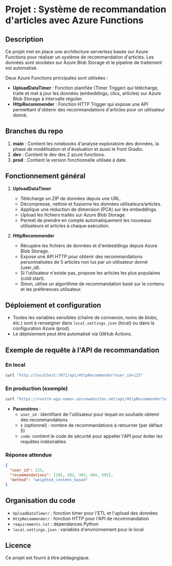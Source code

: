# Projet : Système de recommandation d'articles avec Azure Functions

## Description
Ce projet met en place une architecture serverless basée sur Azure Functions pour réaliser un système de recommandation d'articles. Les données sont stockées sur Azure Blob Storage et le pipeline de traitement est automatisé.

Deux Azure Functions principales sont utilisées :
- **UploadDataTimer** : Fonction planifiée (Timer Trigger) qui télécharge, traite et met à jour les données (embeddings, clics, articles) sur Azure Blob Storage à intervalle régulier.
- **HttpRecommender** : Fonction HTTP Trigger qui expose une API permettant d'obtenir des recommandations d'articles pour un utilisateur donné.

## Branches du repo
1. **main** : Contient les notebooks d'analyse exploratoire des données, la phase de modélisation et d'évaluation et aussi le front Gradio.
2. **dev** : Contient le dev des 2 azure functions.
3. **prod** : Contient la version fonctionnelle utilisée à date.

## Fonctionnement général
1. **UploadDataTimer**
   - Télécharge un ZIP de données depuis une URL.
   - Décompresse, nettoie et fusionne les données utilisateurs/articles.
   - Applique une réduction de dimension (PCA) sur les embeddings.
   - Upload les fichiers traités sur Azure Blob Storage.
   - Permet de prendre en compte automatiquement les nouveaux utilisateurs et articles à chaque exécution.

2. **HttpRecommender**
   - Récupère les fichiers de données et d'embeddings depuis Azure Blob Storage.
   - Expose une API HTTP pour obtenir des recommandations personnalisées de 5 articles non lus par un utilisateur donné (user_id).
   - Si l'utilisateur n'existe pas, propose les articles les plus populaires (cold start).
   - Sinon, utilise un algorithme de recommandation basé sur le contenu et les préférences utilisateur.

## Déploiement et configuration
- Toutes les variables sensibles (chaîne de connexion, noms de blobs, etc.) sont à renseigner dans `local.settings.json` (local) ou dans la configuration Azure (prod).
- Le déploiement peut être automatisé via GitHub Actions.

## Exemple de requête à l'API de recommandation

### En local
```bash
curl "http://localhost:7071/api/HttpRecommender?user_id=123"
```

### En production (exemple)
```bash
curl "https://<votre-app-name>.azurewebsites.net/api/HttpRecommender?user_id=123&code=xxxxxx"
```

- **Paramètres** :
  - `user_id` : identifiant de l'utilisateur pour lequel on souhaite obtenir des recommandations
  - `k` (optionnel) : nombre de recommandations à retourner (par défaut 5)
  - `code`: contient le code de sécurité pour appeller l'API pour éviter les requêtes indésirables

### Réponse attendue
```json
{
  "user_id": 123,
  "recommendations": [101, 202, 303, 404, 505],
  "method": "weighted_content_based"
}
```

## Organisation du code
- `UploadDataTimer/` : fonction timer pour l'ETL et l'upload des données
- `HttpRecommender/` : fonction HTTP pour l'API de recommandation
- `requirements.txt` : dépendances Python
- `local.settings.json` : variables d'environnement pour le local

## Licence
Ce projet est fourni à titre pédagogique.
